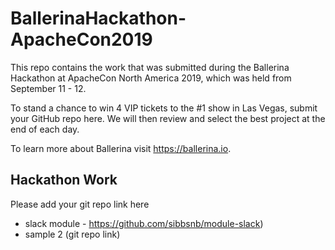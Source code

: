 # BallerinaHackathon-ApacheCon2019

This repo contains the work that was submitted during the Ballerina Hackathon at ApacheCon North America 2019, which was held from September 11 - 12.

To stand a chance to win 4 VIP tickets to the #1 show in Las Vegas, submit your GitHub repo here. We will then review and select the best project at the end of each day.

To learn more about Ballerina visit https://ballerina.io.

## Hackathon Work

Please add your git repo link here

- slack module - https://github.com/sibbsnb/module-slack)
- sample 2 (git repo link)
